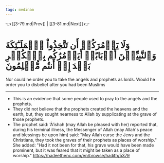 ```yaml
---
tags: medinan
---
```


👈 [[3-79.md|Prev]] | [[3-81.md|Next]] 👉

# وَلَا يَأۡمُرَكُمۡ أَن تَتَّخِذُواْ ٱلۡمَلَـٰٓئِكَةَ وَٱلنَّبِيِّـۧنَ أَرۡبَابًاۚ أَيَأۡمُرُكُم بِٱلۡكُفۡرِ بَعۡدَ إِذۡ أَنتُم مُّسۡلِمُونَ

Nor could he order you to take the angels and prophets as lords. Would he order you to disbelief after you had been Muslims

---
- This is an evidence that some people used to pray to the angels and the prophets.
- They did not believe that the prophets created the heavens and the earth, but, they sought nearness to Allah by supplicating at the grave of those prophets.
- The prophet said:
	‘Ā’ishah (may Allah be pleased with her) reported that, during his terminal illness, the Messenger of Allah (may Allah's peace and blessings be upon him) said: "May Allah curse the Jews and the Christians, they took the graves of their prophets as places of worship." She added: "Had it not been for that, his grave would have been made prominent, but it was feared that it might be taken as a place of worship."
	https://hadeethenc.com/en/browse/hadith/5379
